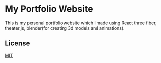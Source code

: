 # My Portfolio Website

This is my personal portfolio website which I made using React three fiber, theater.js, blender(for creating 3d models and animations).


## License

[MIT](https://choosealicense.com/licenses/mit/)